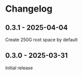 # Changelog

## 0.3.1 - 2025-04-04

Create 250G root space by default

## 0.3.0 - 2025-03-31 

Initial release